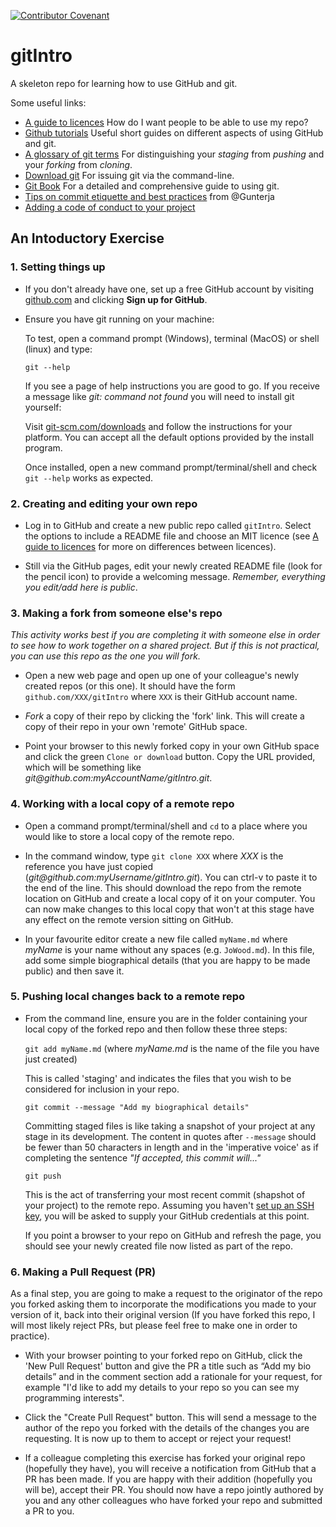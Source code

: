 [![Contributor Covenant](https://img.shields.io/badge/Contributor%20Covenant-v1.4%20adopted-ff69b4.svg)](CODE_OF_CONDUCT.md)

# gitIntro

A skeleton repo for learning how to use GitHub and git.

Some useful links:

- [A guide to licences](https://help.github.com/en/articles/licensing-a-repository) How do I want people to be able to use my repo?
- [Github tutorials](https://guides.github.com) Useful short guides on different aspects of using GitHub and git.
- [A glossary of git terms](https://git-scm.com/docs/gitglossary) For distinguishing your _staging_ from _pushing_ and your _forking_ from _cloning_.
- [Download git](https://git-scm.com/downloads) For issuing git via the command-line.
- [Git Book](https://git-scm.com/book/en/v2) For a detailed and comprehensive guide to using git.
- [Tips on commit etiquette and best practices](https://hackernoon.com/git-it-together-some-tips-on-commit-etiquette-and-best-practices-for-junior-developers-1f147b8dfd56) from @Gunterja
- [Adding a code of conduct to your project](https://opensource.guide/code-of-conduct)

## An Intoductory Exercise

### 1. Setting things up

- If you don't already have one, set up a free GitHub account by visiting [github.com](https://github.com) and clicking **Sign up for GitHub**.

- Ensure you have git running on your machine:

  To test, open a command prompt (Windows), terminal (MacOS) or shell (linux) and type:

  `git --help`

  If you see a page of help instructions you are good to go. If you receive a message like _git: command not found_ you will need to install git yourself:

  Visit [git-scm.com/downloads](https://git-scm.com/downloads) and follow the instructions for your platform. You can accept all the default options provided by the install program.

  Once installed, open a new command prompt/terminal/shell and check `git --help` works as expected.

### 2. Creating and editing your own repo

- Log in to GitHub and create a new public repo called `gitIntro`. Select the options to include a README file and choose an MIT licence (see [A guide to licences](https://help.github.com/en/articles/licensing-a-repository) for more on differences between licences).

- Still via the GitHub pages, edit your newly created README file (look for the pencil icon) to provide a welcoming message. _Remember, everything you edit/add here is public_.

### 3. Making a fork from someone else's repo

_This activity works best if you are completing it with someone else in order to see how to work together on a shared project. But if this is not practical, you can use this repo as the one you will fork._

- Open a new web page and open up one of your colleague's newly created repos (or this one). It should have the form `github.com/XXX/gitIntro` where `XXX` is their GitHub account name.

- _Fork_ a copy of their repo by clicking the 'fork' link. This will create a copy of their repo in your own 'remote' GitHub space.

- Point your browser to this newly forked copy in your own GitHub space and click the green `Clone or download` button. Copy the URL provided, which will be something like _git<span>@github</span>.com:myAccountName/gitIntro.git_.

### 4. Working with a local copy of a remote repo

- Open a command prompt/terminal/shell and `cd` to a place where you would like to store a local copy of the remote repo.

- In the command window, type `git clone XXX` where _XXX_ is the reference you have just copied (_git<span>@github</span>.com:myUsername/gitIntro.git_). You can ctrl-v to paste it to the end of the line. This should download the repo from the remote location on GitHub and create a local copy of it on your computer. You can now make changes to this local copy that won't at this stage have any effect on the remote version sitting on GitHub.

- In your favourite editor create a new file called `myName.md` where _myName_ is your name without any spaces (e.g. `JoWood.md`). In this file, add some simple biographical details (that you are happy to be made public) and then save it.

### 5. Pushing local changes back to a remote repo

- From the command line, ensure you are in the folder containing your local copy of the forked repo and then follow these three steps:

  `git add myName.md` (where _myName.<span>md</span>_ is the name of the file you have just created)

  This is called 'staging' and indicates the files that you wish to be considered for inclusion in your repo.

  `git commit --message "Add my biographical details"`

  Committing staged files is like taking a snapshot of your project at any stage in its development. The content in quotes after `--message` should be fewer than 50 characters in length and in the 'imperative voice' as if completing the sentence _"If accepted, this commit will..."_

  `git push`

  This is the act of transferring your most recent commit (shapshot of your project) to the remote repo. Assuming you haven't [set up an SSH key](https://help.github.com/en/articles/connecting-to-github-with-ssh), you will be asked to supply your GitHub credentials at this point.

  If you point a browser to your repo on GitHub and refresh the page, you should see your newly created file now listed as part of the repo.

### 6. Making a Pull Request (PR)

As a final step, you are going to make a request to the originator of the repo you forked asking them to incorporate the modifications you made to your version of it, back into their original version (If you have forked this repo, I will most likely reject PRs, but please feel free to make one in order to practice).

- With your browser pointing to your forked repo on GitHub, click the 'New Pull Request' button and give the PR a title such as “Add my bio details” and in the comment section add a rationale for your request, for example "I'd like to add my details to your repo so you can see my programming interests".

- Click the "Create Pull Request" button. This will send a message to the author of the repo you forked with the details of the changes you are requesting. It is now up to them to accept or reject your request!

- If a colleague completing this exercise has forked your original repo (hopefully they have), you will receive a notification from GitHub that a PR has been made. If you are happy with their addition (hopefully you will be), accept their PR. You should now have a repo jointly authored by you and any other colleagues who have forked your repo and submitted a PR to you.
